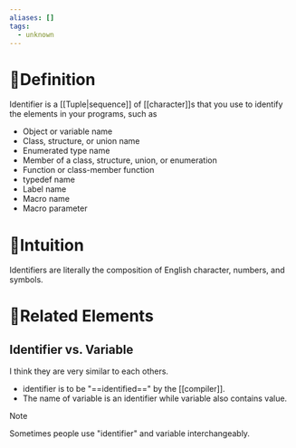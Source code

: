 ```yaml
---
aliases: []
tags:
  - unknown
---
```

# 📝Definition
Identifier is a [[Tuple|sequence]] of [[character]]s that you use to identify the elements in your programs, such as
-   Object or variable name
-   Class, structure, or union name
-   Enumerated type name
-   Member of a class, structure, union, or enumeration
-   Function or class-member function
-   typedef name
-   Label name
-   Macro name
-   Macro parameter

# 🧠Intuition
Identifiers are literally the composition of English character, numbers, and symbols.

# 🌱Related Elements
## Identifier vs. Variable
I think they are very similar to each others.
- identifier is to be "==identified==" by the [[compiler]].
- The name of variable is an identifier while variable also contains value.
> [!NOTE] 
> Sometimes people use "identifier" and variable interchangeably.

